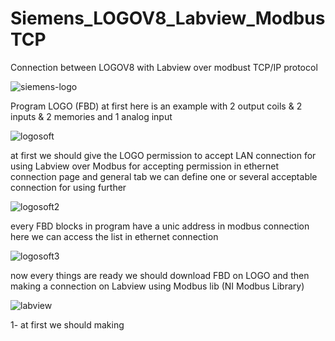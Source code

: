 # Siemens_LOGOV8_Labview_ModbusTCP
Connection between LOGOV8 with Labview over modbust TCP/IP protocol

![siemens-logo](https://github.com/amirsayyad7686/Siemens_LOGOV8_Labview_ModbusTCP/assets/78236642/c8f0b8e8-e270-4fba-b75c-2bf68d6bd732)

Program LOGO (FBD) at first here is an example with 2 output coils & 2 inputs & 2 memories and 1 analog input

![logosoft](https://github.com/amirsayyad7686/Siemens_LOGOV8_Labview_ModbusTCP/assets/78236642/1aa94516-9e92-4653-9922-378435bcfc26)

at first we should give the LOGO permission to accept LAN connection for using Labview over Modbus for accepting permission in ethernet connection page and general tab we can define one or several acceptable connection for using further

![logosoft2](https://github.com/amirsayyad7686/Siemens_LOGOV8_Labview_ModbusTCP/assets/78236642/a5b0288b-694f-4fd6-b475-0d8a0e99db88)

every FBD blocks in program have a unic address in modbus connection here we can access the list in ethernet connection 

![logosoft3](https://github.com/amirsayyad7686/Siemens_LOGOV8_Labview_ModbusTCP/assets/78236642/bb78cc01-f625-402f-a84e-cced2fe8c51c)

now every things are ready we should download FBD on LOGO and then making a connection on Labview using Modbus lib (NI Modbus Library)

![labview](https://github.com/amirsayyad7686/Siemens_LOGOV8_Labview_ModbusTCP/assets/78236642/0229fab4-98df-4f56-b121-4110484960ff)

1- at first we should making 
